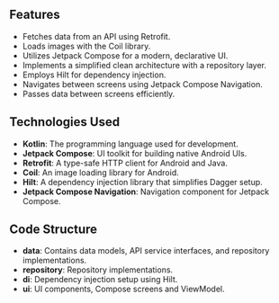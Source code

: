 
## Features

- Fetches data from an API using Retrofit.
- Loads images with the Coil library.
- Utilizes Jetpack Compose for a modern, declarative UI.
- Implements a simplified clean architecture with a repository layer.
- Employs Hilt for dependency injection.
- Navigates between screens using Jetpack Compose Navigation.
- Passes data between screens efficiently.

## Technologies Used

- **Kotlin**: The programming language used for development.
- **Jetpack Compose**: UI toolkit for building native Android UIs.
- **Retrofit**: A type-safe HTTP client for Android and Java.
- **Coil**: An image loading library for Android.
- **Hilt**: A dependency injection library that simplifies Dagger setup.
- **Jetpack Compose Navigation**: Navigation component for Jetpack Compose.

## Code Structure

- **data**: Contains data models, API service interfaces, and repository implementations.
- **repository**: Repository implementations.
- **di**: Dependency injection setup using Hilt.
- **ui**: UI components, Compose screens and ViewModel.
